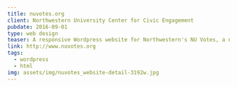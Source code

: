 ```yaml
---
title: nuvotes.org
client: Northwestern University Center for Civic Engagement
pubdate: 2016-09-01 
type: web design
teaser: A responsive Wordpress website for Northwestern's NU Votes, a non-partisan initiative designed to provide the NU community with accessible and understandable information about voting.
link: http://www.nuvotes.org
tags:
  - wordpress
  - html
img: assets/img/nuvotes_website-detail-3192w.jpg
---
```


